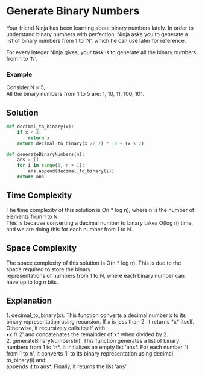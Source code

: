 # Generate Binary Numbers

Your friend Ninja has been learning about binary numbers lately. In order to understand binary numbers with perfection, Ninja asks you to generate a list of binary numbers from 1 to ‘N’, which he can use later for reference.

For every integer Ninja gives, your task is to generate all the binary numbers from 1 to ‘N’.

### Example

Consider N = 5,  
All the binary numbers from 1 to 5 are: 1, 10, 11, 100, 101.

## Solution

```python
def decimal_to_binary(x):
    if x < 2:
        return x
    return decimal_to_binary(x // 2) * 10 + (x % 2)

def generateBinaryNumbers(n):
    ans = []
    for i in range(1, n + 1):
        ans.append(decimal_to_binary(i))
    return ans
```

<h2>Time Complexity</h2>
The time complexity of this solution is On * log n), where n is the number of elements from 1 to N.<br>
This is because converting a decimal number to binary takes O(log n) time, and we are doing this for each number from 1 to N.<br>
<h2>Space Complexity</h2>
The space complexity of this solution is O(n * log n). This is due to the space required to store the binary <br>representations of numbers from 1 to N, where each binary number can have up to log n bits.<br>
<h2>Explanation</h2>
1. decimal_to_binary(x): This function converts a decimal number x to its binary representation using recursion. If x is less than 2, it returns *x* itself. Otherwise, it recursively calls itself with<br>
•x // 2' and concatenates the remainder of x* when divided by 2.<br>
2. generateBinaryNumbers(n): This function generates a list of binary numbers from 1 to 'n*. It initializes an empty list 'ans*. For each number "i from 1 to n', it converts 'i' to its binary representation using decimal_ to_binary(i) and <br>appends it to ans*. Finally, it returns the list 'ans'.
